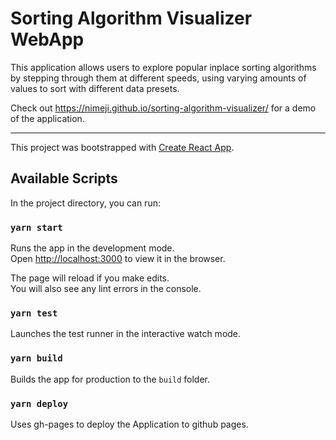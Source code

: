 # Sorting Algorithm Visualizer WebApp

This application allows users to explore popular inplace sorting algorithms by stepping through them at different speeds, using varying amounts of values to sort with different data presets. 

Check out https://nimeji.github.io/sorting-algorithm-visualizer/ for a demo of the application.

---

This project was bootstrapped with [Create React App](https://github.com/facebook/create-react-app).

## Available Scripts

In the project directory, you can run:

### `yarn start`

Runs the app in the development mode.\
Open [http://localhost:3000](http://localhost:3000) to view it in the browser.

The page will reload if you make edits.\
You will also see any lint errors in the console.

### `yarn test`

Launches the test runner in the interactive watch mode.

### `yarn build`

Builds the app for production to the `build` folder.

### `yarn deploy`

Uses gh-pages to deploy the Application to github pages.